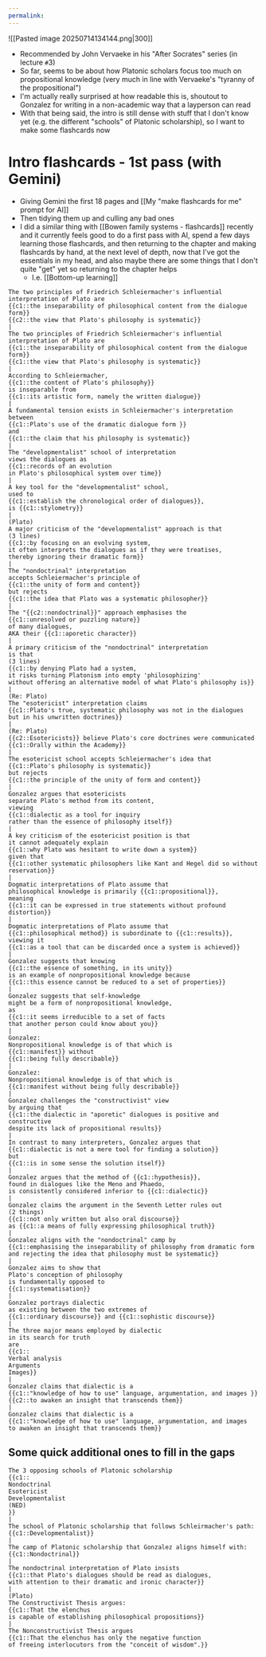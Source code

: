 ```yaml
---
permalink: 
---
```


![[Pasted image 20250714134144.png|300]]
- Recommended by John Vervaeke in his "After Socrates" series (in lecture `#`3)
- So far, seems to be about how Platonic scholars focus too much on propositional knowledge (very much in line with Vervaeke's "tyranny of the propositional")
- I'm actually really surprised at how readable this is, shoutout to Gonzalez for writing in a non-academic way that a layperson can read
- With that being said, the intro is still dense with stuff that I don't know yet (e.g. the different "schools" of Platonic scholarship), so I want to make some flashcards now
# Intro flashcards - 1st pass (with Gemini)
- Giving Gemini the first 18 pages and [[My "make flashcards for me" prompt for AI]]
- Then tidying them up and culling any bad ones
- I did a similar thing with [[Bowen family systems - flashcards]] recently and it currently feels good to do a first pass with AI, spend a few days learning those flashcards, and then returning to the chapter and making flashcards by hand, at the next level of depth, now that I've got the essentials in my head, and also maybe there are some things that I don't quite "get" yet so returning to the chapter helps
	- I.e. [[Bottom-up learning]]
```
The two principles of Friedrich Schleiermacher's influential interpretation of Plato are 
{{c1::the inseparability of philosophical content from the dialogue form}}
{{c2::the view that Plato's philosophy is systematic}}
|
The two principles of Friedrich Schleiermacher's influential interpretation of Plato are 
{{c1::the inseparability of philosophical content from the dialogue form}}
{{c1::the view that Plato's philosophy is systematic}}
|
According to Schleiermacher, 
{{c1::the content of Plato's philosophy}} 
is inseparable from 
{{c1::its artistic form, namely the written dialogue}}
|
A fundamental tension exists in Schleiermacher's interpretation 
between 
{{c1::Plato's use of the dramatic dialogue form }}
and 
{{c1::the claim that his philosophy is systematic}}
|
The "developmentalist" school of interpretation 
views the dialogues as 
{{c1::records of an evolution 
in Plato's philosophical system over time}}
|
A key tool for the "developmentalist" school, 
used to 
{{c1::establish the chronological order of dialogues}}, 
is {{c1::stylometry}}
|
(Plato)
A major criticism of the "developmentalist" approach is that
(3 lines)
{{c1::by focusing on an evolving system, 
it often interprets the dialogues as if they were treatises, 
thereby ignoring their dramatic form}}
|
The "nondoctrinal" interpretation 
accepts Schleiermacher's principle of 
{{c1::the unity of form and content}} 
but rejects
{{c1::the idea that Plato was a systematic philosopher}}
|
The "{{c2::nondoctrinal}}" approach emphasises the 
{{c1::unresolved or puzzling nature}} 
of many dialogues, 
AKA their {{c1::aporetic character}}
|
A primary criticism of the "nondoctrinal" interpretation 
is that 
(3 lines)
{{c1::by denying Plato had a system, 
it risks turning Platonism into empty 'philosophizing' 
without offering an alternative model of what Plato's philosophy is}}
|
(Re: Plato)
The "esotericist" interpretation claims 
{{c1::Plato's true, systematic philosophy was not in the dialogues 
but in his unwritten doctrines}}
|
(Re: Plato)
{{c2::Esotericists}} believe Plato's core doctrines were communicated
{{c1::Orally within the Academy}}
|
The esotericist school accepts Schleiermacher's idea that 
{{c1::Plato's philosophy is systematic}}
but rejects 
{{c1::the principle of the unity of form and content}}
|
Gonzalez argues that esotericists 
separate Plato's method from its content, 
viewing 
{{c1::dialectic as a tool for inquiry 
rather than the essence of philosophy itself}}
|
A key criticism of the esotericist position is that 
it cannot adequately explain 
{{c1::why Plato was hesitant to write down a system}}
given that 
{{c1::other systematic philosophers like Kant and Hegel did so without reservation}}
|
Dogmatic interpretations of Plato assume that 
philosophical knowledge is primarily {{c1::propositional}}, 
meaning 
{{c1::it can be expressed in true statements without profound distortion}}
|
Dogmatic interpretations of Plato assume that 
{{c1::philosophical method}} is subordinate to {{c1::results}}, 
viewing it 
{{c1::as a tool that can be discarded once a system is achieved}}
|
Gonzalez suggests that knowing 
{{c1::the essence of something, in its unity}}
is an example of nonpropositional knowledge because 
{{c1::this essence cannot be reduced to a set of properties}}
|
Gonzalez suggests that self-knowledge 
might be a form of nonpropositional knowledge, 
as 
{{c1::it seems irreducible to a set of facts 
that another person could know about you}}
|
Gonzalez:
Nonpropositional knowledge is of that which is 
{{c1::manifest}} without 
{{c1::being fully describable}}
|
Gonzalez:
Nonpropositional knowledge is of that which is 
{{c1::manifest without being fully describable}}
|
Gonzalez challenges the "constructivist" view 
by arguing that 
{{c1::the dialectic in "aporetic" dialogues is positive and constructive 
despite its lack of propositional results}}
|
In contrast to many interpreters, Gonzalez argues that 
{{c1::dialectic is not a mere tool for finding a solution}}
but 
{{c1::is in some sense the solution itself}}
|
Gonzalez argues that the method of {{c1::hypothesis}}, 
found in dialogues like the Meno and Phaedo, 
is consistently considered inferior to {{c1::dialectic}}
|
Gonzalez claims the argument in the Seventh Letter rules out 
(2 things)
{{c1::not only written but also oral discourse}}
as {{c1::a means of fully expressing philosophical truth}}
|
Gonzalez aligns with the "nondoctrinal" camp by 
{{c1::emphasising the inseparability of philosophy from dramatic form 
and rejecting the idea that philosophy must be systematic}}
|
Gonzalez aims to show that 
Plato's conception of philosophy 
is fundamentally opposed to 
{{c1::systematisation}}
|
Gonzalez portrays dialectic 
as existing between the two extremes of 
{{c1::ordinary discourse}} and {{c1::sophistic discourse}}
|
The three major means employed by dialectic 
in its search for truth 
are 
{{c1::
Verbal analysis
Arguments
Images}}
|
Gonzalez claims that dialectic is a 
{{c1::"knowledge of how to use" language, argumentation, and images }}
{{c2::to awaken an insight that transcends them}}
|
Gonzalez claims that dialectic is a 
{{c1::"knowledge of how to use" language, argumentation, and images 
to awaken an insight that transcends them}}
```
## Some quick additional ones to fill in the gaps
```
The 3 opposing schools of Platonic scholarship
{{c1::
Nondoctrinal
Esotericist
Developmentalist
(NED)
}}
|
The school of Platonic scholarship that follows Schleirmacher's path:
{{c1::Developmentalist}}
|
The camp of Platonic scholarship that Gonzalez aligns himself with:
{{c1::Nondoctrinal}}
|
The nondoctrinal interpretation of Plato insists 
{{c1::that Plato's dialogues should be read as dialogues, 
with attention to their dramatic and ironic character}}
|
(Plato)
The Constructivist Thesis argues:
{{c1::That the elenchus 
is capable of establishing philosophical propositions}}
|
The Nonconstructivist Thesis argues
{{c1::That the elenchus has only the negative function 
of freeing interlocutors from the "conceit of wisdom".}}
```